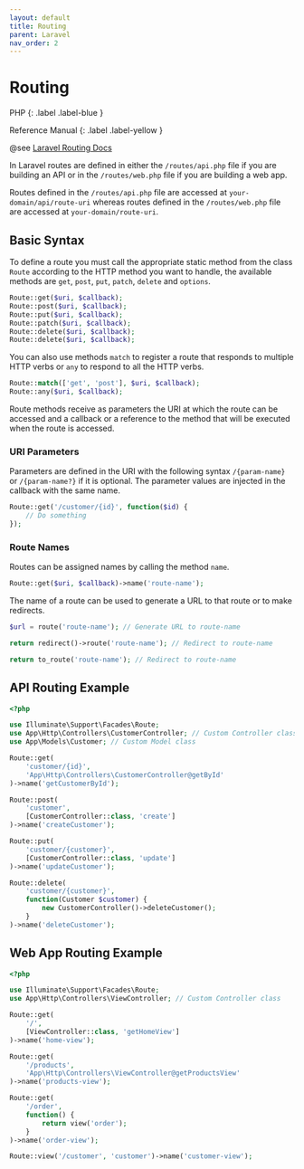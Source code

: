 ```yaml
---
layout: default
title: Routing
parent: Laravel
nav_order: 2
---
```


# Routing

PHP
{: .label .label-blue }

Reference Manual
{: .label .label-yellow }

@see [Laravel Routing Docs](https://laravel.com/docs/9.x/routing#parameters-optional-parameters)

In Laravel routes are defined in either the `/routes/api.php` file if you are building an API or in the `/routes/web.php` file if you are building a web app.

Routes defined in the `/routes/api.php` file are accessed at `your-domain/api/route-uri` whereas routes defined in the `/routes/web.php` file are accessed at `your-domain/route-uri`.

## Basic Syntax

To define a route you must call the appropriate static method from the class `Route` according to the HTTP method you want to handle, the available methods are `get`, `post`, `put`, `patch`, `delete` and `options`.

```php
Route::get($uri, $callback);
Route::post($uri, $callback);
Route::put($uri, $callback);
Route::patch($uri, $callback);
Route::delete($uri, $callback);
Route::delete($uri, $callback);
```

You can also use methods `match` to register a route that responds to multiple HTTP verbs or `any` to respond to all the HTTP verbs.

```php
Route::match(['get', 'post'], $uri, $callback);
Route::any($uri, $callback);
```

Route methods receive as parameters the URI at which the route can be accessed and a callback or a reference to the method that will be executed when the route is accessed. 

### URI Parameters

Parameters are defined in the URI with the following syntax `/{param-name}` or `/{param-name?}` if it is optional. The parameter values are injected in the callback with the same name.

```php
Route::get('/customer/{id}', function($id) {
    // Do something
});
```

### Route Names

Routes can be assigned names by calling the method `name`.

```php
Route::get($uri, $callback)->name('route-name');
```

The name of a route can be used to generate a URL to that route or to make redirects.

```php
$url = route('route-name'); // Generate URL to route-name

return redirect()->route('route-name'); // Redirect to route-name

return to_route('route-name'); // Redirect to route-name
```

## API Routing Example

```php
<?php

use Illuminate\Support\Facades\Route;
use App\Http\Controllers\CustomerController; // Custom Controller class
use App\Models\Customer; // Custom Model class

Route::get(
    'customer/{id}',
    'App\Http\Controllers\CustomerController@getById'
)->name('getCustomerById');

Route::post(
    'customer',
    [CustomerController::class, 'create']
)->name('createCustomer');

Route::put(
    'customer/{customer}',
    [CustomerController::class, 'update']
)->name('updateCustomer');

Route::delete(
    'customer/{customer}',
    function(Customer $customer) {
        new CustomerController()->deleteCustomer();
    }
)->name('deleteCustomer');
```

## Web App Routing Example

```php
<?php

use Illuminate\Support\Facades\Route;
use App\Http\Controllers\ViewController; // Custom Controller class

Route::get(
    '/',
    [ViewController::class, 'getHomeView']
)->name('home-view');

Route::get(
    '/products',
    'App\Http\Controllers\ViewController@getProductsView'
)->name('products-view');

Route::get(
    '/order',
    function() {
        return view('order');
    }
)->name('order-view');

Route::view('/customer', 'customer')->name('customer-view');
```

